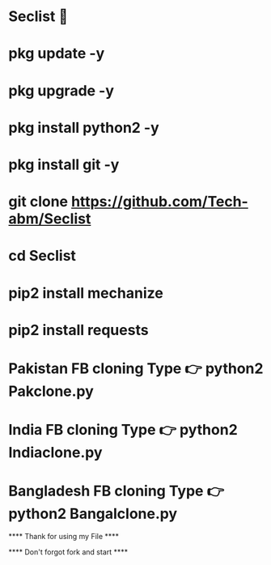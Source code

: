 # Seclist 💯

# pkg update -y

# pkg upgrade -y

# pkg install python2 -y

# pkg install git -y

# git clone https://github.com/Tech-abm/Seclist

# cd Seclist

# pip2 install mechanize 

# pip2 install requests 

# Pakistan FB cloning Type 👉  python2 Pakclone.py

# India FB cloning Type 👉 python2 Indiaclone.py

# Bangladesh FB cloning Type 👉 python2 Bangalclone.py

**** Thank for using my File ****

**** Don't forgot fork and start ****
